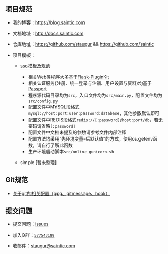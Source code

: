 ## 项目规范

- 我的博客：https://blog.saintic.com

- 文档地址：http://docs.saintic.com

- 仓库地址：https://github.com/staugur && https://github.com/saintic

- 项目模板：

    - [sso模板及规范](tpl/sso)
        * 相关Web类程序大多基于[Flask-PluginKit](https://github.com/staugur/Flask-PluginKit)
        * 相关认证服务(注册、统一登录与注销、用户设置与资料)均基于[Passport](https://github.com/staugur/passport)
        * 程序源代码目录均为`src`，入口文件均为`src/main.py`，配置文件均为`src/config.py`
        * 配置文件中MYSQL段格式 `mysql://host:port:user:password:database`，其他参数默认即可
        * 配置文件中REDIS段格式`redis://[:password]@host:port/db`，若无密码请省略`[:password]`
        * 配置文件中文档未提及的参数请参考文件内部注释
        * 配置方法均采用“先环境变量-后默认值”的方式，使用os.getenv函数，请自行了解此函数
        * 生产环境启动脚本`src/online_gunicorn.sh`

    - simple [暂未整理]


## Git规范

- [关于git的相关配置（gpg、gitmessage、hook）](git.md)


## 提交问题

* 提交问题：[issues](http://satic.io/n "issues")

* 加入Q群：[`577543189`](https://jq.qq.com/?_wv=1027&k=5aZyCMV)

* 收邮件：[staugur@saintic.com](mailto:staugur@saintic.com)
